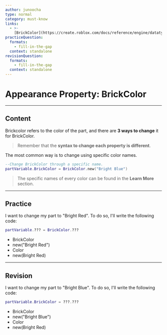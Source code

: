 ```yaml
---
author: junoocha
type: normal
category: must-know
links:
  - >-
    [BrickColor](https://create.roblox.com/docs/reference/engine/datatypes/BrickColor){website}
practiceQuestion:
  formats:
    - fill-in-the-gap
  context: standalone
revisionQuestion:
  formats:
    - fill-in-the-gap
  context: standalone
---
```


# Appearance Property: BrickColor

---

## Content
Brickcolor refers to the color of the part, and there are **3 ways to change** it for BrickColor. 

> Remember that the **syntax to change each property is different**. 

The most common way is to change using specific color names.

```lua
--Change BrickColor through a specific name.
partVariable.BrickColor = BrickColor.new("Bright Blue")
```
> The specific names of every color can be found in the **Learn More** section.

---

## Practice

I want to change my part to "Bright Red". To do so, I'll write the following code:

```lua
partVariable.??? = BrickColor.???
```

- BrickColor
- new("Bright Red")
- Color
- new(Bright Red)

---

## Revision

I want to change my part to "Bright Blue". To do so, I'll write the following code:

```lua
partVariable.BrickColor = ???.???
```
- BrickColor
- new("Bright Blue")
- Color
- new(Bright Red)
